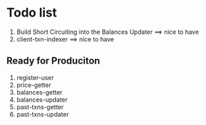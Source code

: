# Todo list

1. Build Short Circuiting into the Balances Updater ==> nice to have
2. client-txn-indexer ==> nice to have

## Ready for Produciton

1. register-user
2. price-getter
3. balances-getter
4. balances-updater
5. past-txns-getter
6. past-txns-updater
